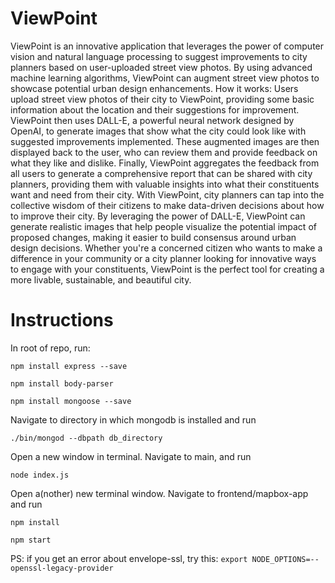 # ViewPoint
ViewPoint is an innovative application that leverages the power of computer vision and natural language processing to suggest improvements to city planners based on user-uploaded street view photos. By using advanced machine learning algorithms, ViewPoint can augment street view photos to showcase potential urban design enhancements. How it works: Users upload street view photos of their city to ViewPoint, providing some basic information about the location and their suggestions for improvement. ViewPoint then uses DALL-E, a powerful neural network designed by OpenAI, to generate images that show what the city could look like with suggested improvements implemented. These augmented images are then displayed back to the user, who can review them and provide feedback on what they like and dislike. Finally, ViewPoint aggregates the feedback from all users to generate a comprehensive report that can be shared with city planners, providing them with valuable insights into what their constituents want and need from their city. With ViewPoint, city planners can tap into the collective wisdom of their citizens to make data-driven decisions about how to improve their city. By leveraging the power of DALL-E, ViewPoint can generate realistic images that help people visualize the potential impact of proposed changes, making it easier to build consensus around urban design decisions. Whether you're a concerned citizen who wants to make a difference in your community or a city planner looking for innovative ways to engage with your constituents, ViewPoint is the perfect tool for creating a more livable, sustainable, and beautiful city.

# Instructions
In root of repo, run:

`` npm install express --save ``

`` npm install body-parser ``

`` npm install mongoose --save ``

Navigate to directory in which mongodb is installed and run

`` ./bin/mongod --dbpath db_directory ``

Open a new window in terminal. Navigate to main, and run

`` node index.js ``

Open a(nother) new terminal window. Navigate to frontend/mapbox-app and run

`` npm install ``

`` npm start ``



PS: if you get an error about envelope-ssl, try this: `export NODE_OPTIONS=--openssl-legacy-provider`


